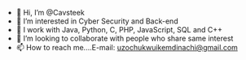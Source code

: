 - 👋 Hi, I’m @Cavsteek
- 👀 I’m interested in Cyber Security and Back-end
- 🌱 I work with Java, Python, C, PHP, JavaScript, SQL and C++
- 💞️ I’m looking to collaborate with people who share same interest
- 📫 How to reach me....E-mail: uzochukwuikemdinachi@gmail.com

<!---
Cavsteeek/Cavsteeek is a ✨ special ✨ repository because its `README.md` (this file) appears on your GitHub profile.
You can click the Preview link to take a look at your changes.
--->
